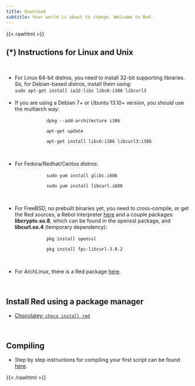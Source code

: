 ```yaml
---
title: Download
subtitle: Your world is about to change. Welcome to Red.
---
```


{{< rawhtml >}}

<h2>(*) Instructions for Linux and Unix</h2>
<br>
<ul>
    <li>
        For Linux 64-bit distros, you need to install 32-bit supporting libraries. So, for Debian-based distros, install them using:<br>
        <code>sudo apt-get install ia32-libs libc6-i386 libcurl3</code>
    </li><br>
    <li>
        If you are using a Debian 7+ or Ubuntu 13.10+ version, you should use the multiarch way:<br>
        <code>
            dpkg --add-architecture i386<br>
            apt-get update<br>
            apt-get install libc6:i386 libcurl3:i386<br>
        </code>
    </li><br>
    <li>
        For Fedora/Redhat/Centos distros:<br>
        <code>
            sudo yum install glibc.i686<br>
            sudo yum install libcurl.i686<br>
        </code>
    </li><br>
    <li>
        For FreeBSD, no prebuilt binaries yet, you need to cross-compile, or get the Red sources, a Rebol interpreter <a href="http://www.rebol.com/downloads/v278/rebol-core-278-7-2.tar.gz">here</a> and a couple packages: <b>libcrypto.so.8</b>, which can be found in the openssl package, and <b>libcurl.so.4</b> (temporary dependency):<br>
        <code>
            pkg install openssl<br>
            pkg install fpc-libcurl-3.0.2<br>
        </code>
    </li><br>
    <li>
        For ArchLinux, there is a Red package <a href="https://aur.archlinux.org/packages/red/">here</a>.<br>
    </li>
</ul>
<br>

<h2>Install Red using a package manager</h2>
    <ul>
        <li>
            <a href="https://chocolatey.org/packages/red">Chocolatey:&nbsp<code>choco install red</code></a>
        </li>
    </ul>
<br>

<h2>Compiling</h2>
    <ul>
        <li>
            Step by step instructions for compiling your first script can be found <a href="https://github.com/dockimbel/Red/blob/master/README.md">here</a>.
        </li>
    </ul>

{{< /rawhtml >}}